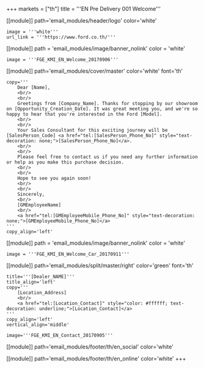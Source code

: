 +++
markets = ["th"]
title = '''EN Pre Delivery 001 Welcome'''

[[module]]
path='email_modules/header/logo'
color='white'

	image = '''white'''
	url_link = '''https://www.ford.co.th/'''

[[module]]
path = 'email_modules/image/banner_nolink'
color = 'white'

	image = '''FGE_KMI_EN_Welcome_20170906'''

[[module]]
path='email_modules/cover/master'
color='white'
font='th'

	copy='''
		Dear [Name],
		<br/>
		<br/>
		Greetings from [Company_Name]. Thanks for stopping by our showroom on [Opportunity_Creation_Date]. It was great meeting you, and we're so happy to hear that you're interested in the Ford [Model]. 
		<br/>
		<br/>
		Your Sales Consultant for this exciting journey will be [SalesPerson_Code] <a href="tel:[SalesPerson_Phone_No]" style="text-decoration: none;">[SalesPerson_Phone_No]</a>.
		<br/>
		<br/>
		Please feel free to contact us if you need any further information or help as you make this purchase decision. 
		<br/>
		<br/>
		Hope to see you again soon!
		<br/>
		<br/>
		Sincerely,
		<br/>
		[GMEmployeeName]
		<br/>
		<a href="tel:[GMEmployeeMobile_Phone_No]" style="text-decoration: none;">[GMEmployeeMobile_Phone_No]</a>
	'''
	copy_align='left'

[[module]]
path = 'email_modules/image/banner_nolink'
color = 'white'

	image = '''FGE_KMI_EN_Welcome_Car_20170911'''

[[module]]
path='email_modules/split/master/right'
color='green'
font='th'

	title='''[Dealer_NAME]'''
	title_align='left'
	copy='''
		[Location_Address]
		<br/>
		<a href="tel:[Location_Contact]" style="color: #ffffff; text-decoration: underline;">[Location_Contact]</a>
	'''
	copy_align='left'
	vertical_align='middle'

	image='''FGE_KMI_EN_Contact_20170905'''

[[module]]
path='email_modules/footer/th/en_social'
color='white'

[[module]]
path='email_modules/footer/th/en_online'
color='white'
+++